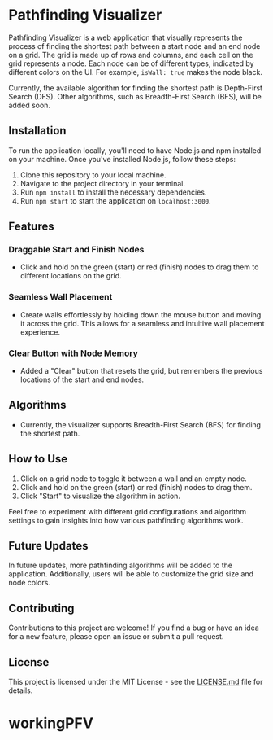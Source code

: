 # Pathfinding Visualizer

Pathfinding Visualizer is a web application that visually represents the process of finding the shortest path between a start node and an end node on a grid. The grid is made up of rows and columns, and each cell on the grid represents a node. Each node can be of different types, indicated by different colors on the UI. For example, `isWall: true` makes the node black.

Currently, the available algorithm for finding the shortest path is Depth-First Search (DFS). Other algorithms, such as Breadth-First Search (BFS), will be added soon.

## Installation
To run the application locally, you'll need to have Node.js and npm installed on your machine. Once you've installed Node.js, follow these steps:

1. Clone this repository to your local machine.
2. Navigate to the project directory in your terminal.
3. Run `npm install` to install the necessary dependencies.
4. Run `npm start` to start the application on `localhost:3000`.

## Features

### Draggable Start and Finish Nodes

- Click and hold on the green (start) or red (finish) nodes to drag them to different locations on the grid.

### Seamless Wall Placement

- Create walls effortlessly by holding down the mouse button and moving it across the grid. This allows for a seamless and intuitive wall placement experience.

### Clear Button with Node Memory

- Added a "Clear" button that resets the grid, but remembers the previous locations of the start and end nodes.

## Algorithms

- Currently, the visualizer supports Breadth-First Search (BFS) for finding the shortest path.

## How to Use

1. Click on a grid node to toggle it between a wall and an empty node.
2. Click and hold on the green (start) or red (finish) nodes to drag them.
3. Click "Start" to visualize the algorithm in action.

Feel free to experiment with different grid configurations and algorithm settings to gain insights into how various pathfinding algorithms work.

## Future Updates

In future updates, more pathfinding algorithms will be added to the application. Additionally, users will be able to customize the grid size and node colors.

## Contributing

Contributions to this project are welcome! If you find a bug or have an idea for a new feature, please open an issue or submit a pull request.

## License

This project is licensed under the MIT License - see the [LICENSE.md](LICENSE.md) file for details.

# workingPFV